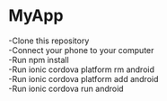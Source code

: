 # MyApp
-Clone this repository<br>
-Connect your phone to your computer<br>
-Run npm install<br>
-Run ionic cordova platform rm android<br>
-Run ionic cordova platform add android<br>
-Run ionic cordova run android<br>
